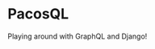 # PacosQL

Playing around with GraphQL and Django!

<img src="https://i.giphy.com/media/TLIHj45OqIvOE/source.gif" alt="">





